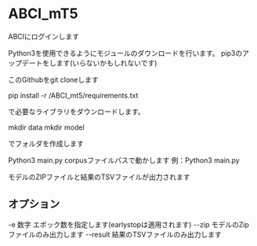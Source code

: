 # ABCI_mT5

ABCIにログインします

Python3を使用できるようにモジュールのダウンロードを行います。
pip3のアップデートをします(いらないかもしれないです)

このGithubをgit cloneします

pip install -r /ABCI_mt5/requirements.txt

で必要なライブラリをダウンロードします。

mkdir data
mkdir model

でフォルダを作成します


Python3 main.py corpusファイルパスで動かします
例：Python3 main.py 

モデルのZIPファイルと結果のTSVファイルが出力されます

## オプション
-e 数字 エポック数を指定します(earlystopは適用されます)
--zip モデルのZipファイルのみ出力します
--result 結果のTSVファイルのみ出力します

